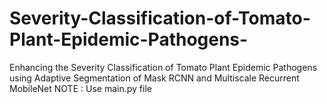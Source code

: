 # Severity-Classification-of-Tomato-Plant-Epidemic-Pathogens-
Enhancing the Severity Classification of Tomato Plant Epidemic Pathogens using Adaptive Segmentation of Mask RCNN and  Multiscale Recurrent MobileNet
NOTE : Use main.py file
